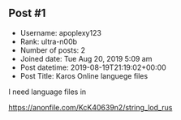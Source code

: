 ## Post #1
- Username: apoplexy123
- Rank: ultra-n00b
- Number of posts: 2
- Joined date: Tue Aug 20, 2019 5:09 am
- Post datetime: 2019-08-19T21:19:02+00:00
- Post Title: Karos Online languege files

I need language files in

https://anonfile.com/KcK40639n2/string_lod_rus

